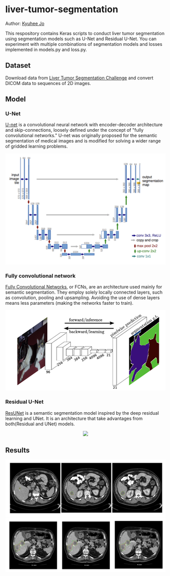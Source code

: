 # liver-tumor-segmentation
Author: [Kyuhee Jo](kjo3@jhu.edu)

This respository contains Keras scripts to conduct liver tumor segmentation using segmentation models such as U-Net and Residual U-Net.
You can experiment with multiple combinations of segmentation models and losses implemented in models.py and loss.py. 

## Dataset

Download data from [Liver Tumor Segmentation Challenge](https://competitions.codalab.org/competitions/17094) and convert DICOM data to sequences of 2D images. 

## Model


### U-Net

[U-net](https://lmb.informatik.uni-freiburg.de/people/ronneber/u-net/) is a convolutional neural network with encoder-decoder architecture and skip-connections, loosely defined under the concept of "fully convolutional networks." U-net was originally proposed for the semantic segmentation of medical images and is modified for solving a wider range of gridded learning problems.

![unet](info/unet.png)


### Fully convolutional network 

[Fully Convolutional Networks](https://arxiv.org/abs/1411.4038), or FCNs, are an architecture used mainly for semantic segmentation. They employ solely locally connected layers, such as convolution, pooling and upsampling. Avoiding the use of dense layers means less parameters (making the networks faster to train).

![fcn](info/fcn.png)

### Residual U-Net


[ResUNet](https://arxiv.org/pdf/1711.10684.pdf) is a semantic segmentation model inspired by the deep residual learning and UNet. It is an architecture that take advantages from both(Residual and UNet) models.

<p align="center">
  <img src="https://github.com/nikhilroxtomar/Deep-Residual-Unet/blob/master/images/arch.png" width="600">
</p>



## Results

![example](info/example1.png)
![example](info/example2.png)

